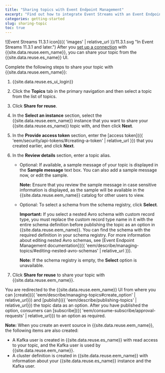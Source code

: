 ```yaml
---
title: "Sharing topics with Event Endpoint Management"
excerpt: "Find out how to integrate Event Streams with an Event Endpoint Management instance."
categories: getting-started
slug: sharing-topic
toc: true
---
```


![Event Streams 11.3.1 icon]({{ 'images' | relative_url }}/11.3.1.svg "In Event Streams 11.3.1 and later.") After you [set up a connection](../../installing/integrating-eem/) with {{site.data.reuse.eem_name}}, you can share your topic from the {{site.data.reuse.es_name}} UI.


Complete the following steps to share your topic with {{site.data.reuse.eem_name}}:

1. {{site.data.reuse.es_ui_login}}
2. Click the **Topics** tab in the primary navigation and then select a topic from the list of topics.
3. Click **Share for reuse**.
3. In the **Select an instance** section, select the {{site.data.reuse.eem_name}} instance that you want to share your {{site.data.reuse.es_name}} topic with, and then click **Next**.
4. In the **Provide access token** section, enter the [access token]({{ 'eem/security/api-tokens/#creating-a-token' | relative_url }}) that you created earlier, and click **Next**.
5. In the **Review details** section, enter a topic alias.

   - Optional: If available, a sample message of your topic is displayed in the **Sample message** text box. You can also add a sample message now, or edit the sample.

     **Note:** Ensure that you review the sample message in case sensitive information is displayed, as the sample will be available in the {{site.data.reuse.eem_name}} catalog for other users to view.
   - Optional: To select a schema from the schema registry, click **Select**.

     **Important:** If you select a nested Avro schema with custom record type, you must replace the custom record type name in it with the entire schema definition before publishing the topic as an option in {{site.data.reuse.eem_name}}. You can find the schema with the required definition in your schema registry. For more information about editing nested Avro schemas, see [Event Endpoint Management documentation]({{ 'eem/describe/managing-topics/#editing-nested-avro-schemas' | relative_url }}). 

     **Note:** If the schema registry is empty, the **Select** option is unavailable.
     
6. Click **Share for reuse** to share your topic with {{site.data.reuse.eem_name}}.

You are redirected to the {{site.data.reuse.eem_name}} UI from where you can [create]({{ 'eem/describe/managing-topics#create_option' | relative_url}}) and [publish]({{ 'eem/describe/publishing-topics' | relative_url}}) the topic data as an option. After you have published the option, consumers can [subscribe]({{ 'eem/consume-subscribe/approval-requests' | relative_url}}) to an option as required.

**Note:** When you create an event source in {{site.data.reuse.eem_name}}, the following items are also created:

- A Kafka user is created in {{site.data.reuse.es_name}} with read access to your topic, and the Kafka user is used by {{site.data.reuse.eem_name}}.
- A cluster definition is created in {{site.data.reuse.eem_name}} with information about your {{site.data.reuse.es_name}} instance and the Kafka user.
